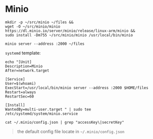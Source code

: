 Minio
===

```
mkdir -p ~/src/minio ~/files &&
wget -O ~/src/minio/minio https://dl.minio.io/server/minio/release/linux-arm/minio &&
sudo install -Dm755 ~/src/minio/minio /usr/local/bin/minio
```

```
minio server --address :2000 ~/files
```

`systemd` template:

```
echo "[Unit]
Description=Minio
After=network.target

[Service]
User=$(whoami)
ExecStart=/usr/local/bin/minio server --address :2000 $HOME/files
Restart=always
RestartSec=60

[Install]
WantedBy=multi-user.target " | sudo tee /etc/systemd/system/minio.service
``` 

```
cat ~/.minio/config.json | grep "accessKey\|secretKey"
```

> the default config file locate in `~/.minio/config.json`
